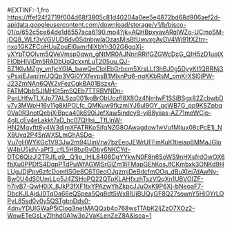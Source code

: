 #EXTINF:-1,fro
https://ffef24f2719f004d68f3805c81d40204a0ee5e4872bd68d906aef2d-apidata.googleusercontent.com/download/storage/v1/b/bisco-01/o/652c5ce64de1d6557aca6190.mp4?jk=AQHBpxyavARqlWZo-UCmoSM-jDQ8_WLf3yVGVUD6dv0SdnbjwIaOzasMisBfUwvxgAyDV4Wj91fXZtrr-nxq1GKZFCoHUuZpuEl0amrNlXbYh302G6gqXj-yXYpTOOlvm5QVeVmsp0qwn_gNtMR0AJNnnRRjfGZGWcDcG_QIH5zD1uolXFIObHIViDm5RADbUoQcxxnLuT205uu_QJ-8Z1KIvMZgy_vnfjcYGlA_bawQeCIoIEbGrbcm5XrsLLf3hBJ0g5DyyKt1QBRNj3vPsxjEJwplmUQQp3VGi0YXfevpsB1MlxnPq6-ngKKbRsM_omKrXSl0jPW-J23ZmNAn6QW2vFezCgkBA01BszxA-FATMQbbSJIMH0t5mSQEb7TTRBVNDn-PsnLHfwTLXJp77ALSzq001kgBrObUozfl8X8Oz4NmlwF1SSiBSgx82ZcbwbDv7y3MWpH16v11g8kIPOLfc_QMKuw9fkzmiYJ6uI9OY_qcWB7G_pp9KSZpbq0Va0R3notQebjXiBpca40k690iJefXaw5indcy8-yi88yiias-AZ71meWCjp-4glLcEv4eLakkt7aD_hc07QHsi__TfLlnW-HN2Mgyftt8y4W3djmXFATRKpSifgNZG8OAwagdow1wVufMIjux08cPcE1j_NX8Uvq2P4SnWXSLmGhASDq-Vu7gHWYKGc1V93Jw2m94UinVrw7bzEeoJEWrUFFmKuK1tieiao6MMaJGloW4bU5jdV-aPf3_cfL5H8bzGvDby6NKCYd-DTC6QizJl2TRJILo9__Q1jp_IHiL8408DgYYkwN0F8n6SoWS9nHXsfrdOwOX6fbXu0PPDfS4DqpPTdPuWfAGWlSrGlZm1IjFMapGEhKosJfCKmbxk3ONKd9HLUgJDjPpv6zfcDomtlSGe8C6T0eoOJgzmjDeBdcfmOOq_dBuXIej7dAwNy-Bw0U4dS0UmLLp5J4ZSHoPQ22QTpKLAHfxzhTszVQqXn1UBVOIZF-h7ivB7-QwH0iX_8JkP3fXF1txYPAzwYhZkpcJJuOxK9P6Xj-bNeoaF7-DbcKJLAjdJ0TqOa66eQSpea5Qq8dt5Wx8IUjBUQyGF8Q27sownY5HiOYrLOPyL85sd0y0y5QSTgbnDds0-4dnvYDUIGWaP5iCloq3netMAQQab4p768ws1TAbK2IjZzO7XOz2-WowETeGsLxZIhhd0A1w3o2VaKLenZeZ8A&isca=1
